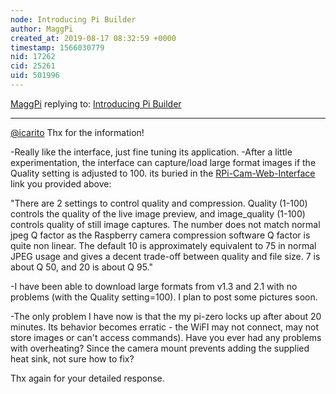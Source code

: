 ```yaml
---
node: Introducing Pi Builder
author: MaggPi
created_at: 2019-08-17 08:32:59 +0000
timestamp: 1566030779
nid: 17262
cid: 25261
uid: 501996
---
```




[MaggPi](../profile/MaggPi) replying to: [Introducing Pi Builder](../notes/icarito/10-21-2018/introducing-pi-builder)

----
[@icarito](/profile/icarito) 
Thx for the information!

-Really like the interface, just fine tuning its application.
-After a little experimentation,  the interface can capture/load large format images if the Quality setting is adjusted to 100.  its buried in the [RPi-Cam-Web-Interface](https://elinux.org/RPi-Cam-Web-Interface) link you provided above: 

"There are 2 settings to control quality and compression. Quality (1-100) controls the quality of the live image preview, and image_quality (1-100) controls quality of still image captures. The number does not match normal jpeg Q factor as the Raspberry camera compression software Q factor is quite non linear. The default 10 is approximately equivalent to 75 in normal JPEG usage and gives a decent trade-off between quality and file size. 7 is about Q 50, and 20 is about Q 95."

-I have been able to download large formats from v1.3 and 2.1 with no problems (with the Quality setting=100).   I plan to post some pictures soon. 

-The only problem I have now is that the my pi-zero  locks up after about 20 minutes.   Its behavior becomes  erratic - the WiFI may not connect, may not store images or can't access commands).   Have you ever had any problems with overheating?   Since the camera mount prevents adding the supplied heat sink, not sure how to fix? 

Thx again  for your detailed response.